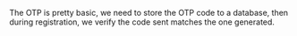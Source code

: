 The OTP is pretty basic, we need to store the OTP code to a database, then during registration, we verify the code sent matches the one generated.
